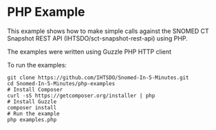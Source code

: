 PHP Example
===================

This example shows how to make simple calls against the SNOMED CT Snapshot REST API (IHTSDO/sct-snapshot-rest-api) using PHP.

The examples were written using Guzzle PHP HTTP client

To run the examples:

```
git clone https://github.com/IHTSDO/Snomed-In-5-Minutes.git
cd Snomed-In-5-Minutes/php-examples
# Install Composer
curl -sS https://getcomposer.org/installer | php
# Install Guzzle
composer install
# Run the example
php examples.php
```

